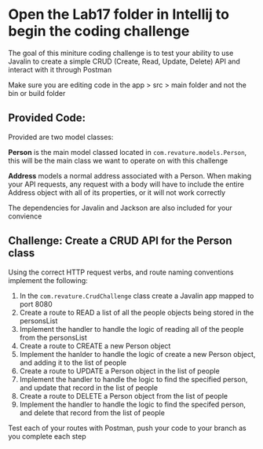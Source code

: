 # Open the Lab17 folder in Intellij to begin the coding challenge

The goal of this miniture coding challenge is to test your ability to use Javalin to create a simple CRUD (Create, Read, Update, Delete) API and interact with it through Postman

Make sure you are editing code in the app > src > main folder and not the bin or build folder

## Provided Code:

Provided are two model classes:

**Person** is the main model classed located in `com.revature.models.Person`, this will be the main class we want to operate on with this challenge

**Address** models a normal address associated with a Person. When making your API requests, any request with a body will have to include the entire Address object with all of its properties, or it will not work correctly

The dependencies for Javalin and Jackson are also included for your convience

## Challenge: Create a CRUD API for the Person class

Using the correct HTTP request verbs, and route naming conventions implement the following:

1. In the `com.revature.CrudChallenge` class create a Javalin app mapped to port 8080
2. Create a route to READ a list of all the people objects being stored in the personsList
3. Implement the handler to handle the logic of reading all of the people from the personsList
4. Create a route to CREATE a new Person object
5. Implement the hanlder to handle the logic of create a new Person object, and adding it to the list of people
6. Create a route to UPDATE a Person object in the list of people
7. Implement the handler to handle the logic to find the specified person, and update that record in the list of people
8. Create a route to DELETE a Person object from the list of people
9. Implement the handler to handle the logic to find the specifed person, and delete that record from the list of people

Test each of your routes with Postman, push your code to your branch as you complete each step

